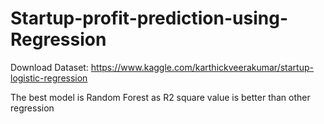 # Startup-profit-prediction-using-Regression

Download Dataset: https://www.kaggle.com/karthickveerakumar/startup-logistic-regression

The best model is Random Forest as R2 square value is better than other regression
